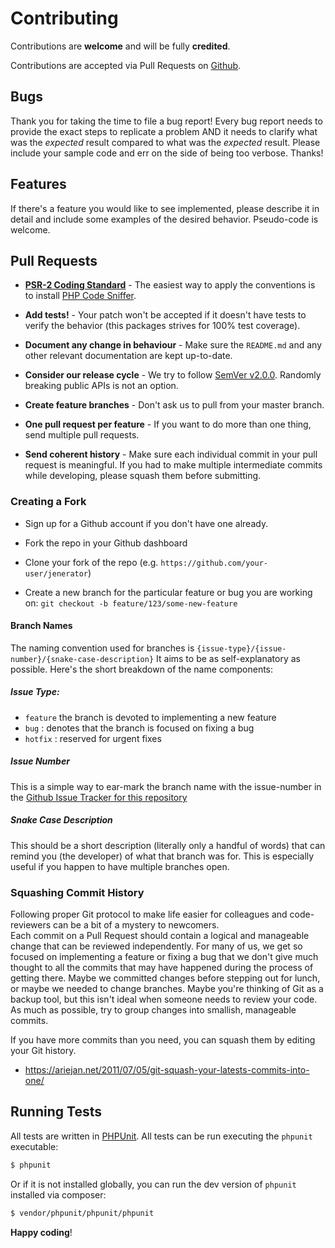 # Contributing

Contributions are **welcome** and will be fully **credited**.

Contributions are accepted via Pull Requests on [Github](https://github.com/fireproofsocks/dto/pulls).

## Bugs

Thank you for taking the time to file a bug report!  Every bug report needs to provide the exact steps to replicate a 
problem AND it needs to clarify what was the _expected_ result compared to what was the _expected_ result.  Please include
your sample code and err on the side of being too verbose.  Thanks!

## Features

If there's a feature you would like to see implemented, please describe it in detail and include some examples of the desired behavior. 
Pseudo-code is welcome.

## Pull Requests

- **[PSR-2 Coding Standard](https://github.com/php-fig/fig-standards/blob/master/accepted/PSR-2-coding-style-guide.md)** - The easiest way to apply the conventions is to install [PHP Code Sniffer](http://pear.php.net/package/PHP_CodeSniffer).

- **Add tests!** - Your patch won't be accepted if it doesn't have tests to verify the behavior (this packages strives for 100% test coverage).

- **Document any change in behaviour** - Make sure the `README.md` and any other relevant documentation are kept up-to-date.

- **Consider our release cycle** - We try to follow [SemVer v2.0.0](http://semver.org/). Randomly breaking public APIs is not an option.

- **Create feature branches** - Don't ask us to pull from your master branch.

- **One pull request per feature** - If you want to do more than one thing, send multiple pull requests.

- **Send coherent history** - Make sure each individual commit in your pull request is meaningful. If you had to make multiple intermediate commits while developing, please squash them before submitting.

### Creating a Fork

- Sign up for a Github account if you don't have one already.

- Fork the repo in your Github dashboard

- Clone your fork of the repo (e.g. `https://github.com/your-user/jenerator`)

- Create a new branch for the particular feature or bug you are working on: `git checkout -b feature/123/some-new-feature`

#### Branch Names

The naming convention used for branches is `{issue-type}/{issue-number}/{snake-case-description}` 
It aims to be as self-explanatory as possible.  Here's the short breakdown of the name components:

##### Issue Type:

- `feature` the branch is devoted to implementing a new feature
- `bug` : denotes that the branch is focused on fixing a bug
- `hotfix` : reserved for urgent fixes 

##### Issue Number

This is a simple way to ear-mark the branch name with the issue-number in the [Github Issue Tracker for this repository](https://github.com/fireproofsocks/jenerator/issues)

##### Snake Case Description

This should be a short description (literally only a handful of words) that can remind you (the developer) of what that 
branch was for.  This is especially useful if you happen to have multiple branches open.

### Squashing Commit History

Following proper Git protocol to make life easier for colleagues and code-reviewers can be a bit of a mystery to newcomers.  
Each commit on a Pull Request should contain a logical and manageable change that can be reviewed independently.  For 
many of us, we get so focused on implementing a feature or fixing a bug that we don't give much thought to all the commits
that may have happened during the process of getting there.  Maybe we committed changes before stepping out for lunch, or
maybe we needed to change branches.  Maybe you're thinking of Git as a backup tool, but this isn't ideal when someone 
needs to review your code.  As much as possible, try to group changes into smallish, manageable commits.

If you have more commits than you need, you can squash them by editing your Git history.

- https://ariejan.net/2011/07/05/git-squash-your-latests-commits-into-one/

## Running Tests

All tests are written in [PHPUnit](https://phpunit.de/).  All tests can be run executing the `phpunit` executable:
 
``` bash
$ phpunit
```

Or if it is not installed globally, you can run the dev version of `phpunit` installed via composer:

``` bash
$ vendor/phpunit/phpunit/phpunit
```

**Happy coding**!
